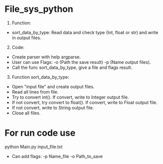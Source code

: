 # File_sys_python
1. Function:
- sort_data_by_type: Read data and check type (Int, float or str) and write in output files.

2. Code:
- Create parser with help argparse.
- User can use Flags:
-o (Path the save result)
-p (Name output files).
- Call the func sort_data_by_type, give a file and flags result.

3. Function sort_data_by_type:
- Open "input file" and create output files.
- Read all lines from file.
- Try to convert int(). If convert, write to Integer output file.
- If not convert, try convert to float(). If convert, write to Float output file.
- If not convert, write to String output file.
- Close all files.

# For run code use
python Main.py input_file.txt
- Can add flags:
-p Name_file
-o Path_to_save
